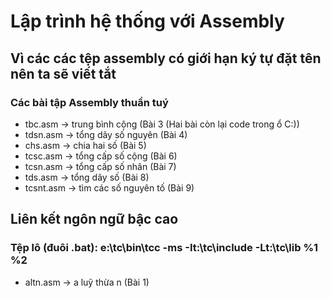 # Lập trình hệ thống với Assembly
## Vì các các tệp assembly có giới hạn ký tự đặt tên nên ta sẽ viết tắt
### Các bài tập Assembly thuần tuý
- tbc.asm     -> trung bình cộng (Bài 3 (Hai bài còn lại code trong ổ C:\))
- tdsn.asm    -> tổng dãy số nguyên (Bài 4)
- chs.asm     -> chia hai số (Bài 5)
- tcsc.asm    -> tổng cấp số cộng (Bài 6)
- tcsn.asm    -> tổng cấp số nhân (Bài 7)
- tds.asm     -> tổng dãy số (Bài 8)
- tcsnt.asm   -> tìm các số nguyên tố (Bài 9)
## Liên kết ngôn ngữ bậc cao
### Tệp lô (đuôi .bat): e:\tc\bin\tcc -ms -It:\tc\include -Lt:\tc\lib %1 %2
- altn.asm -> a luỹ thừa n (Bài 1)
